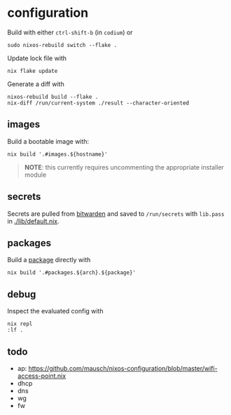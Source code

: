 # configuration

Build with either `ctrl-shift-b` (in `codium`) or

    sudo nixos-rebuild switch --flake .

Update lock file with

    nix flake update

Generate a diff with

    nixos-rebuild build --flake .
    nix-diff /run/current-system ./result --character-oriented

## images

Build a bootable image with:

    nix build '.#images.${hostname}'

> **NOTE**: this currently requires uncommenting the appropriate installer module

## secrets

Secrets are pulled from [bitwarden](https://bitwarden.com/) and saved to `/run/secrets` with `lib.pass` in [./lib/default.nix](./lib/default.nix).

## packages

Build a [package](./packages) directly with

    nix build '.#packages.${arch}.${package}'


## debug

Inspect the evaluated config with

    nix repl
    :lf .

## todo

- ap: <https://github.com/mausch/nixos-configuration/blob/master/wifi-access-point.nix>
- dhcp
- dns
- wg
- fw
